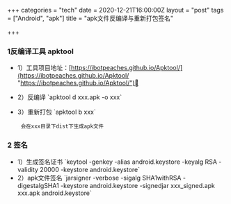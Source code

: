 +++
categories = "tech"
date = 2020-12-21T16:00:00Z
layout = "post"
tags = ["Android", "apk"]
title = "apk文件反编译与重新打包签名"

+++
### 1反编译工具 apktool

* 1）工具项目地址：[https://ibotpeaches.github.io/Apktool/](https://ibotpeaches.github.io/Apktool/ "https://ibotpeaches.github.io/Apktool/")
* 2）反编译 \`apktool d xxx.apk -o xxx\`
* 3）重新打包 \`apktool b xxx\`

       会在xxx目录下dist下生成apk文件

### 2 签名

* 1）生成签名证书 \`keytool -genkey -alias android.keystore -keyalg RSA -validity 20000 -keystore android.keystore\`
* 2）apk文件签名 \`jarsigner -verbose -sigalg SHA1withRSA -digestalgSHA1 -keystore android.keystore -signedjar xxx_signed.apk xxx.apk  android.keystore\`